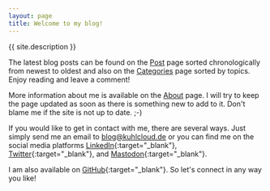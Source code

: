 ```yaml
---
layout: page
title: Welcome to my blog!
---
```

{{ site.description }}

The latest blog posts can be found on the [Post](https://blog.kuhlcloud.de/posts/) page sorted chronologically from newest to oldest and also on the [Categories](https://blog.kuhlcloud.de/categories/) page sorted by topics. Enjoy reading and leave a comment!

More information about me is available on the [About](https://blog.kuhlcloud.de/about/) page. I will try to keep the page updated as soon as there is something new to add to it. Don't blame me if the site is not up to date. ;-)

If you would like to get in contact with me, there are several ways. Just simply send me an email to <blog@kuhlcloud.de> or you can find me on the social media platforms [LinkedIn](https://www.linkedin.com/in/daniel-kuhl-b8b9603b){:target="_blank"}, [Twitter](https://twitter.com/daniel1820815){:target="_blank"}, and [Mastodon](https://techhub.social/@daniel1820815){:target="_blank"}.

I am also available on [GitHub](https://github.com/daniel1820815){:target="_blank"}. So let's connect in any way you like!
